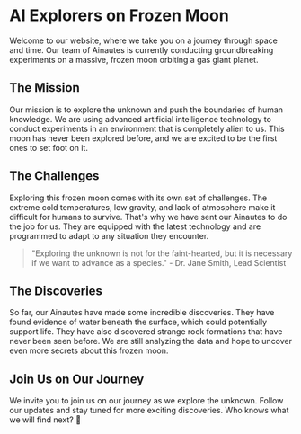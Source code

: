 <!--
Write me markdown content of website with wallpaper:

"A team of Ainautes conducting experiments on a massive, frozen moon orbiting a gas giant planet."

The header of the page should not be copy of the text but rather a real content of the website which is using this wallpaper.

- Feel free to use structure like headings, bullets, numbering, blockquotes, paragraphs, horizontal lines, etc.
- You can use formatting like bold or _italic_
- You can include UTF-8 emojis
- Links should be only #hash anchors (and you can refer to the document itself)
- Do not include images
-->

<!--font:Poppins-->

# AI Explorers on Frozen Moon

Welcome to our website, where we take you on a journey through space and time. Our team of Ainautes is currently conducting groundbreaking experiments on a massive, frozen moon orbiting a gas giant planet.

## The Mission

Our mission is to explore the unknown and push the boundaries of human knowledge. We are using advanced artificial intelligence technology to conduct experiments in an environment that is completely alien to us. This moon has never been explored before, and we are excited to be the first ones to set foot on it.

## The Challenges

Exploring this frozen moon comes with its own set of challenges. The extreme cold temperatures, low gravity, and lack of atmosphere make it difficult for humans to survive. That's why we have sent our Ainautes to do the job for us. They are equipped with the latest technology and are programmed to adapt to any situation they encounter.

> "Exploring the unknown is not for the faint-hearted, but it is necessary if we want to advance as a species." - Dr. Jane Smith, Lead Scientist

## The Discoveries

So far, our Ainautes have made some incredible discoveries. They have found evidence of water beneath the surface, which could potentially support life. They have also discovered strange rock formations that have never been seen before. We are still analyzing the data and hope to uncover even more secrets about this frozen moon.

## Join Us on Our Journey

We invite you to join us on our journey as we explore the unknown. Follow our updates and stay tuned for more exciting discoveries. Who knows what we will find next? 🚀
